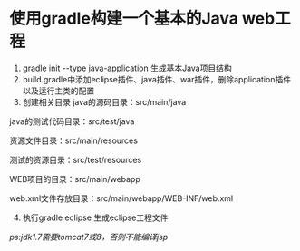 # 使用gradle构建一个基本的Java web工程
1. gradle init --type java-application 生成基本Java项目结构
2. build.gradle中添加eclipse插件、java插件、war插件，删除application插件以及运行主类的配置
3. 创建相关目录
java的源码目录：src/main/java

java的测试代码目录：src/test/java

资源文件目录：src/main/resources

测试的资源目录：src/test/resources

WEB项目的目录：src/main/webapp

web.xml文件存放目录：src/main/webapp/WEB-INF/web.xml

4. 执行gradle eclipse 生成eclipse工程文件

*ps:jdk1.7需要tomcat7或8，否则不能编译jsp*